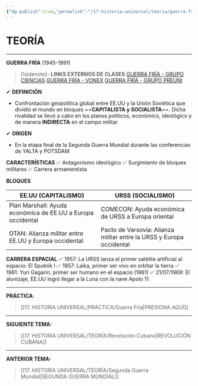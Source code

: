 ```yaml
---
{"dg-publish":true,"permalink":"/17-historia-universal/teoria/guerra-fria/","tags":["Historia","Teoría"]}
---
```


# TEORÍA
---
**GUERRA FRÍA** 
(1945-1991)

>[!sidenote]- **LINKS EXTERNOS DE CLASES** 
>[GUERRA FRÍA - GRUPO CIENCIAS](https://www.youtube.com/watch?v=0e15BZfB1JU) 
>[GUERRA FRÍA - VONEX](https://www.youtube.com/watch?v=jUK_OESgl3E) 
>[GUERRA FRÍA - GRUPO PREUNI](https://www.youtube.com/watch?v=JGHkvCw-DH4)

✔ **DEFINICIÓN** 
- Confrontación geopolítica global entre EE.UU y la Unión Soviética que dividió el mundo en bloques ==**CAPITALISTA y SOCIALISTA**==. Dicha rivalidad se llevó a cabo en los planos políticos, económico, ideológico y de manera **INDIRECTA** en el campo militar

✔ **ORIGEN**
- En la etapa final de la Segunda Guerra Mundial durante las conferencias de YALTA y POTSDAM

**CARACTERÍSTICAS**
✅ Antagonismo ideológico
✅ Surgimiento de bloques militares
✅ Carrera armamentista

**BLOQUES**

| EE.UU (CAPITALISMO)                                         | URSS (SOCIALISMO)                                                    |
| ----------------------------------------------------------- | -------------------------------------------------------------------- |
| Plan Marshall: Ayuda económica de EE.UU a Europa occidental | COMECON: Ayuda económica de URSS a Europa oriental                   |
| OTAN: Alianza militar entre EE.UU y Europa occidental       | Pacto de Varsovia: Alianza militar entre la URSS y Europa occidental |

**CARRERA ESPACIAL**
✅ 1957: La URSS lanza el primer satélite artificial al espacio: El Sputnik I
✅ 1957: Laika, primer ser vivo en orbitar la tierra
✅ 1961: Yuri Gagarin, primer ser humano en el espacio (1961)
✅ 21/07/1969: El alunizaje, EE.UU logró llegar a la Luna con la nave Apolo 11

---
**PRÁCTICA**:
>[[17. HISTORIA UNIVERSAL/PRÁCTICA/Guerra Fría\|PRESIONA AQUÍ]]

---
**SIGUIENTE TEMA:** 
>[[17. HISTORIA UNIVERSAL/TEORÍA/Revolución Cubana\|REVOLUCIÓN CUBANA]]

---
**ANTERIOR TEMA:** 
>[[17. HISTORIA UNIVERSAL/TEORÍA/Segunda Guerra Mundial\|SEGUNDA GUERRA MUNDIAL]]


